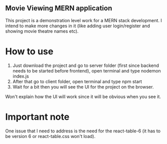 ## Movie Viewing MERN application

This project is a demonstration level work for a MERN stack development. I intend to make more changes in it (like adding user login/register and showing movie theatre names etc).

# How to use

1. Just download the project and go to server folder (first since backend needs to be started before frontend), open terminal and type nodemon index.js
2. After that go to client folder, open terminal and type npm start
3. Wait for a bit then you will see the UI for the project on the browser.

Won't explain how the UI will work since it will be obvious when you see it.

# Important note

One issue that I need to address is the need for the react-table-6 (it has to be version 6 or react-table.css won't load).